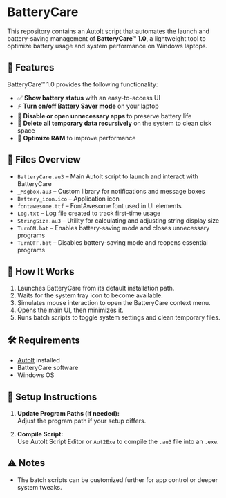 # BatteryCare

This repository contains an AutoIt script that automates the launch and battery-saving management of **BatteryCare™ 1.0**, a lightweight tool to optimize battery usage and system performance on Windows laptops.

## 🧰 Features

BatteryCare™ 1.0 provides the following functionality:

- ✅ **Show battery status** with an easy-to-access UI
- ⚡ **Turn on/off Battery Saver mode** on your laptop
- 🚫 **Disable or open unnecessary apps** to preserve battery life
- 🧹 **Delete all temporary data recursively** on the system to clean disk space
- 🧠 **Optimize RAM** to improve performance

## 📁 Files Overview

- `BatteryCare.au3` – Main AutoIt script to launch and interact with BatteryCare
- `_Msgbox.au3` – Custom library for notifications and message boxes
- `Battery_icon.ico` – Application icon
- `fontawesome.ttf` – FontAwesome font used in UI elements
- `Log.txt` – Log file created to track first-time usage
- `StringSize.au3` – Utility for calculating and adjusting string display size
- `TurnON.bat` – Enables battery-saving mode and closes unnecessary programs
- `TurnOFF.bat` – Disables battery-saving mode and reopens essential programs

## 🚀 How It Works

1. Launches BatteryCare from its default installation path.
2. Waits for the system tray icon to become available.
3. Simulates mouse interaction to open the BatteryCare context menu.
4. Opens the main UI, then minimizes it.
5. Runs batch scripts to toggle system settings and clean temporary files.

## 🛠 Requirements

- [AutoIt](https://www.autoitscript.com/site/autoit/) installed
- BatteryCare software
- Windows OS

## 🔧 Setup Instructions

1. **Update Program Paths (if needed):**  
   Adjust the program path if your setup differs.

2. **Compile Script:**  
   Use AutoIt Script Editor or `Aut2Exe` to compile the `.au3` file into an `.exe`.

## ⚠️ Notes
- The batch scripts can be customized further for app control or deeper system tweaks.
